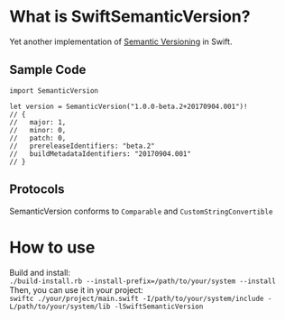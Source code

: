 # What is SwiftSemanticVersion?
Yet another implementation of [Semantic Versioning](http://semver.org/) in Swift.

## Sample Code

```
import SemanticVersion

let version = SemanticVersion("1.0.0-beta.2+20170904.001")!
// {
//   major: 1,
//   minor: 0,
//   patch: 0,
//   prereleaseIdentifiers: "beta.2"
//   buildMetadataIdentifiers: "20170904.001"
// }
```

## Protocols
SemanticVersion conforms to `Comparable` and `CustomStringConvertible`

# How to use
Build and install:  
`./build-install.rb --install-prefix=/path/to/your/system --install`  
Then, you can use it in your project:  
`swiftc ./your/project/main.swift -I/path/to/your/system/include -L/path/to/your/system/lib -lSwiftSemanticVersion`  

